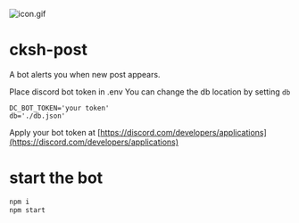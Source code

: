 ![icon.gif](https://raw.githubusercontent.com/simba-fs/cksh-post/master/img/cksh-post.gif)

# cksh-post
A bot alerts you when new post appears.

Place discord bot token in .env
You can change the db location by setting `db`
```
DC_BOT_TOKEN='your token'
db='./db.json'
```

Apply your bot token at [https://discord.com/developers/applications](https://discord.com/developers/applications)

# start the bot
``` bash
npm i 
npm start
```


